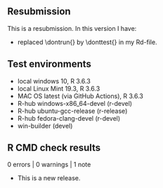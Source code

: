 ## Resubmission
This is a resubmission. In this version I have:

* replaced \dontrun{} by \donttest{} in my Rd-file.

## Test environments
* local windows 10, R 3.6.3
* local Linux Mint 19.3, R 3.6.3
* MAC OS latest (via GitHub Actions), R 3.6.3
* R-hub windows-x86_64-devel (r-devel)
* R-hub ubuntu-gcc-release (r-release)
* R-hub fedora-clang-devel (r-devel)
* win-builder (devel)

## R CMD check results

0 errors | 0 warnings | 1 note

* This is a new release.
